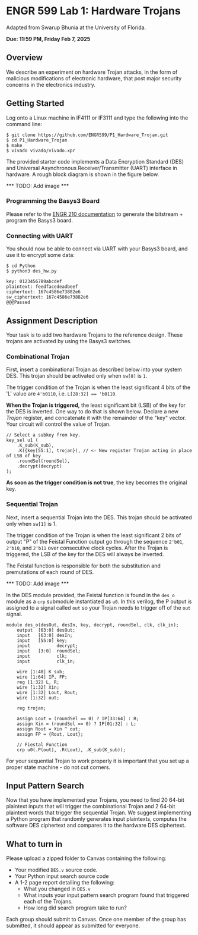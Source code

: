 # ENGR 599 Lab 1: Hardware Trojans
Adapted from Swarup Bhunia at the University of Florida.

**Due: 11:59 PM, Friday Feb 7, 2025**

## Overview
We describe an experiment on hardware Trojan attacks, in the form of malicious modifications of electronic hardware, that post major security concerns in the electronics industry.

## Getting Started
Log onto a Linux machine in IF4111 or IF3111 and type the following into the command line:

```
$ git clone https://github.com/ENGR599/P1_Hardware_Trojan.git
$ cd P1_Hardware_Trojan
$ make
$ vivado vivado/vivado.xpr
```

The provided starter code implements a Data Encryption Standard (DES) and Universal Asynchronous Receiver/Transmitter (UART) interface in hardware. A rough block diagram is shown in the figure below.

*** TODO: Add image ***

### Programming the Basys3 Board
Please refer to the [ENGR 210 documentation](https://engr210.github.io/projects/vivado_tutorial) to generate the bitstream + program the Basys3 board.

### Connecting with UART
You should now be able to connect via UART with your Basys3 board, and use it to encrypt some data:
```
$ cd Python
$ python3 des_hw.py

key: 0123456789abcdef
plaintext: feedfacedeadbeef
ciphertext: 167c4586e73882e6
sw_ciphertext: 167c4586e73882e6
@@@Passed
```

## Assignment Description
Your task is to add two hardware Trojans to the reference design. These trojans are activated by using the Basys3 switches. 

### Combinational Trojan
First, insert a combinational Trojan as described below into your system DES. This trojan should be activated only when `sw[0]` is `1`.

The trigger condition of the Trojan is when the least significant 4 bits of the 'L' value are `4'b0110`, i.e. `L[28:32] == 'b0110`.

**When the Trojan is triggered,** the least significant bit (LSB) of the key for the DES is inverted. One way to do that is shown below. Declare a new *Trojan* register, and concatenate it with the remainder of the "key" vector. Your circuit will control the value of Trojan.

```
// Select a subkey from key.
key_sel u1 (
    .K_sub(K_sub),
    .K({key[55:1], trojan}), // <- New register Trojan acting in place of LSB of key
    .roundSel(roundSel),
    .decrypt(decrypt)
);
```

**As soon as the trigger condition is not true**, the key becomes the original key.

### Sequential Trojan
Next, insert a sequential Trojan into the DES. This trojan should be activated only when `sw[1]` is 1. 

The trigger condition of the Trojan is when the least significant 2 bits of output "P" of the Feistal Function output go through the sequence `2'b01`, `2'b10`, and `2'b11` over consecutive clock cycles. After the Trojan is triggered, the LSB of the key for the DES will always be inverted.

The Feistal function is responsible for both the substitution and premutations of each round of DES.

*** TODO: Add image ***

In the DES module provided, the Feistal function is found in the `des_o` module as a `crp` submodule instantiated as `u0`. In this verilog, the P output is assigned to a signal called `out` so your Trojan needs to trigger off of the `out` signal. 

```
module des_o(desOut, desIn, key, decrypt, roundSel, clk, clk_in);
    output  [63:0] desOut;
    input   [63:0] desIn;
    input   [55:0] key;
    input          decrypt;
    input   [3:0]  roundSel;
    input          clk;
    input          clk_in;

    wire [1:48] K_sub;
    wire [1:64] IP, FP;
    reg [1:32] L, R;
    wire [1:32] Xin;
    wire [1:32] Lout, Rout;
    wire [1:32] out;

    reg trojan;

    assign Lout = (roundSel == 0) ? IP[33:64] : R;
    assign Xin = (roundSel == 0) ? IP[01:32] : L;
    assign Rout = Xin ^ out;
    assign FP = {Rout, Lout};

    // Fiestal Function
    crp u0(.P(out), .R(Lout), .K_sub(K_sub));
```

For your sequential Trojan to work properly it is important that you set up a proper state machine - do not cut corners.

## Input Pattern Search
Now that you have implemented your Trojans, you need to find 20 64-bit plaintext inputs that will trigger the combinational Trojan and 2 64-bit plaintext words that trigger the sequential Trojan. We suggest implementing a Python program that randomly generates input plaintexts, computes the software DES ciphertext and compares it to the hardware DES ciphertext.

## What to turn in
Please upload a zipped folder to Canvas containing the following:
- Your modified `DES.v` source code.
- Your Python input search source code
- A 1-2 page report detailing the following:
    - What you changed in `DES.v`
    - What inputs your input pattern search program found that triggered each of the Trojans.
    - How long did search program take to run?

Each group should submit to Canvas. Once one member of the group has submitted, it should appear as submitted for everyone.